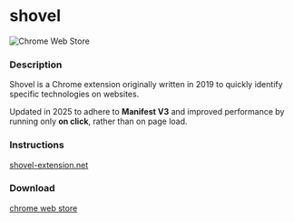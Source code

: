 # shovel

![Chrome Web Store](https://img.shields.io/chrome-web-store/v/jdcndaoifepdellnbejdidhfnbnpdahe)  

### Description  
Shovel is a Chrome extension originally written in 2019 to quickly identify specific technologies on websites.  

Updated in 2025 to adhere to **Manifest V3** and improved performance by running only **on click**, rather than on page load.  

### Instructions
[shovel-extension.net](https://shovel-extension.net/)

### Download
[chrome web store](https://chromewebstore.google.com/detail/shovel/jdcndaoifepdellnbejdidhfnbnpdahe)